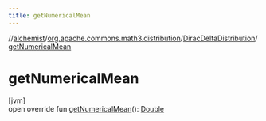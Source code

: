```yaml
---
title: getNumericalMean
---
```

//[alchemist](../../../index.html)/[org.apache.commons.math3.distribution](../index.html)/[DiracDeltaDistribution](index.html)/[getNumericalMean](get-numerical-mean.html)



# getNumericalMean



[jvm]\
open override fun [getNumericalMean](get-numerical-mean.html)(): [Double](https://kotlinlang.org/api/latest/jvm/stdlib/kotlin/-double/index.html)




